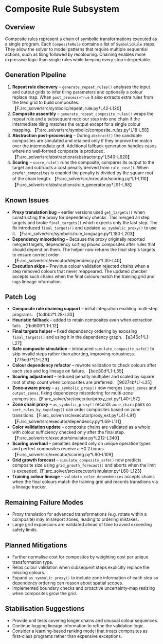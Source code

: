# Composite Rule Subsystem

## Overview
Composite rules represent a chain of symbolic transformations executed as a single program. Each `CompositeRule` contains a list of `SymbolicRule` steps. They allow the solver to model patterns that require multiple sequential actions, such as tiling followed by recolouring. Chaining enables more expressive logic than single rules while keeping every step interpretable.

## Generation Pipeline
1. **Repeat rule discovery** – `generate_repeat_rules()` analyses the input and output grids to infer tiling parameters and optionally a colour replace map. When `post_process=True` it also extracts extra rules from the tiled grid to build composites. 【F:arc_solver/src/symbolic/repeat_rule.py†L42-L120】
2. **Composite assembly** – `generate_repeat_composite_rules()` wraps the repeat rule and a subsequent recolour step into one chain if the intermediate tiling matches the output except for a single colour mapping. 【F:arc_solver/src/symbolic/composite_rules.py†L18-L58】
3. **Abstraction post‑processing** – During `abstract()` the candidate composites are simulated and retained only if they improve the match over the intermediate grid. Additional fallback generation handles cases where no well‑formed composite is produced. 【F:arc_solver/src/abstractions/abstractor.py†L540-L620】
4. **Scoring** – `score_rule()` runs the composite, compares its output to the target and subtracts a cost penalty derived from `rule_cost()`. When `prefer_composites` is enabled the penalty is divided by the square root of the chain length. 【F:arc_solver/src/executor/scoring.py†L1-L110】【F:arc_solver/src/abstractions/rule_generator.py†L91-L98】

## Known Issues
* **Proxy translation bug** – earlier versions used `get_targets()` when constructing the proxy for dependency checks. This merged all step targets and broke `final_targets()` which expects only the last step. The fix introduced `final_targets()` and updated `as_symbolic_proxy()` to use it. 【F:arc_solver/src/symbolic/rule_language.py†L180-L203】
* **Dependency misordering** – Because the proxy originally reported merged targets, dependency sorting placed composites after rules that should depend on them. The helper now returns the final step's targets to ensure correct order. 【F:arc_solver/src/executor/dependency.py†L30-L40】
* **Execution skips** – Previous colour validation rejected chains when a step removed colours that never reappeared. The updated checker accepts such chains when the final colours match the training grid and logs lineage information.

## Patch Log
* **Composite rule chaining support** – initial integration enabling multi‑step programs. 【1cdbb2†L28-L30】
* **Heuristic fallback** – added to retain composites even when extraction fails. 【fbd609†L1-L12】
* **Final targets helper** – fixed dependency ordering by exposing `final_targets()` and using it in the dependency graph. 【e346c1†L1-L27】
* **Safe composite simulation** – introduced `simulate_composite_safe()` to skip invalid steps rather than aborting, improving robustness. 【775ed7†L1-L29】
* **Colour dependency refactor** – rewrote validation to check colours after each step and log lineage on failure. 【bec30d†L1-L55】
* **Scoring adjustment** – reduced penalty multiplier and scaled by square root of step count when composites are preferred. 【90274b†L1-L25】
* **Zone-aware proxy** – `as_symbolic_proxy()` now merges `input_zones` and `output_zones`, fixing dependency misordering for multi-zone composites.【F:arc_solver/src/executor/proxy_ext.py†L40-L57】
* **Zone chain proxy** – `as_symbolic_proxy()` records `zone_chain` pairs so `sort_rules_by_topology()` can order composites based on zone transitions.【F:arc_solver/src/executor/proxy_ext.py†L41-L91】【F:arc_solver/src/executor/dependency.py†L69-L111】
* **Color validation update** – composite chains are validated as a whole with colour sufficiency checked only after the final step.【F:arc_solver/src/executor/simulator.py†L212-L340】
* **Scoring overhaul** – penalties depend only on unique operation types and perfect composites receive a +0.2 bonus.【F:arc_solver/src/executor/scoring.py†L60-L109】
* **Grid growth forecast** – `simulate_composite_safe()` now predicts composite size using `grid_growth_forecast()` and aborts when the limit is exceeded.【F:arc_solver/src/executor/simulator.py†L60-L123】
* **Training colour lineage** – `validate_color_dependencies` accepts chains when the final colours match the training grid and records transitions via a lineage tracker.

## Remaining Failure Modes
* Proxy translation for advanced transformations (e.g. rotate within a composite) may misreport zones, leading to ordering mistakes.
* Large grid expansions are validated ahead of time to avoid exceeding safety limits.

## Planned Mitigations
* Further normalise cost for composites by weighting cost per unique transformation type.
* Relax colour validation when subsequent steps explicitly replace the missing colours.
* Expand `as_symbolic_proxy()` to include zone information of each step so dependency ordering can reason about spatial scopes.
* Implemented boundary checks and proactive uncertainty-map resizing when composites grow the grid.

## Stabilisation Suggestions
* Provide unit tests covering longer chains and unusual colour sequences.
* Continue logging lineage information to refine the validation logic.
* Consider a learning-based ranking model that treats composites as first-class programs rather than expensive exceptions.

